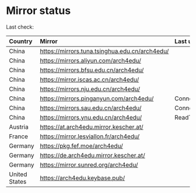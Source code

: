 <script src="./time.js"></script>
# Mirror status
Last check: <script type="text/javascript">localize(1674616839.8507884);</script>

|Country|Mirror|Last update|
|:------|:-----|:----------|
|China|https://mirrors.tuna.tsinghua.edu.cn/arch4edu/|<script type="text/javascript">localize(1674585160);</script>|
|China|https://mirrors.aliyun.com/arch4edu/|<script type="text/javascript">localize(1674542314);</script>|
|China|https://mirrors.bfsu.edu.cn/arch4edu/|<script type="text/javascript">localize(1674585160);</script>|
|China|https://mirror.iscas.ac.cn/arch4edu/|<script type="text/javascript">localize(1674585160);</script>|
|China|https://mirrors.nju.edu.cn/arch4edu/|<script type="text/javascript">localize(1674542314);</script>|
|China|https://mirrors.pinganyun.com/arch4edu/|ConnectionError|
|China|https://mirrors.sau.edu.cn/arch4edu/|ConnectionError|
|China|https://mirrors.ynu.edu.cn/arch4edu/|ReadTimeout|
|Austria|https://at.arch4edu.mirror.kescher.at/|<script type="text/javascript">localize(1674585160);</script>|
|France|https://mirror.lesviallon.fr/arch4edu/|<script type="text/javascript">localize(1674153500);</script>|
|Germany|https://pkg.fef.moe/arch4edu/|<script type="text/javascript">localize(1674585160);</script>|
|Germany|https://de.arch4edu.mirror.kescher.at/|<script type="text/javascript">localize(1674585160);</script>|
|Germany|https://mirror.sunred.org/arch4edu/|<script type="text/javascript">localize(1674585160);</script>|
|United States|https://arch4edu.keybase.pub/|<script type="text/javascript">localize(1674542314);</script>|

<script src="./tablefilter/tablefilter.js"></script>
<script src="./table.js"></script>